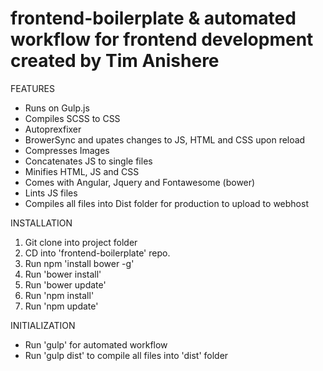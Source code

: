 # frontend-boilerplate & automated workflow for frontend development created by Tim Anishere

FEATURES
- Runs on Gulp.js
- Compiles SCSS to CSS
- Autoprexfixer
- BrowerSync and upates changes to JS, HTML and CSS upon reload
- Compresses Images
- Concatenates JS to single files
- Minifies HTML, JS and CSS
- Comes with Angular, Jquery and Fontawesome (bower)
- Lints JS files
- Compiles all files into Dist folder for production to upload to webhost


INSTALLATION
1. Git clone into project folder
2. CD into 'frontend-boilerplate' repo. 
3. Run npm 'install bower -g'
4. Run 'bower install'
5. Run 'bower update'
6. Run 'npm install'
7. Run 'npm update'

INITIALIZATION
- Run 'gulp' for automated workflow
- Run 'gulp dist' to compile all files into 'dist' folder

